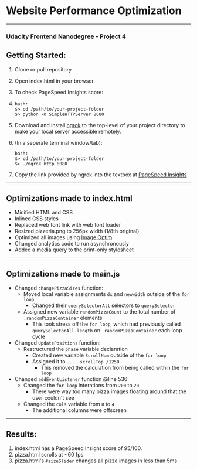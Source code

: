 # Website Performance Optimization

___
### Udacity Frontend Nanodegree - Project 4


## Getting Started:

1.  Clone or pull repository
2.  Open index.html in your browser.
3.  To check PageSpeed Insights score:

  1.
      ```
      bash:
      $> cd /path/to/your-project-folder
      $> python -m SimpleHTTPServer 8080
      ```
  2. Download and install [ngrok](https://ngrok.com/) to the top-level of your project directory to make your local server accessible remotely.
  3. (In a seperate terminal window/tab):  
      ```
      bash:
      $> cd /path/to/your-project-folder
      $> ./ngrok http 8080
      ```
  4. Copy the link provided by ngrok into the textbox at [PageSpeed Insights](https://developers.google.com/speed/pagespeed/insights/)

___
## Optimizations made to index.html

- Minified HTML and CSS
- Inlined CSS styles
- Replaced web font link with web font loader
- Resized pizzeria.png to 256px width (1/8th original)
- Optimized all images using [Image Optim](https://imageoptim.com/mac)
- Changed analytics code to run asynchronously
- Added a media query to the print-only stylesheet

___
## Optimizations made to main.js

- Changed `changePizzaSizes` function:
  - Moved local variable assignments `dx` and `newwidth` outside of the `for loop`
    - Changed their `querySelectorAll` selectors to `querySelector`
  - Assigned new variable `randomPizzaCount` to the total number of `.randomPizzaContainer` elements
    -  This took stress off the `for loop`, which had previously called `querySelectorAll.length` on `.randomPizzaContainer` each loop cycle
- Changed `UpdatePositions` function:
  - Restructured the `phase` variable declaration
    - Created new variable `ScrollNum` outside of the `for loop`
    - Assigned it to `... .scrollTop /1250`
      - This removed the calculation from being called within the `for loop`
- Changed `addEventListener` function @line 536:
  - Changed the `for loop` interations from `200` to `20`
    - There were way too many pizza images floating around that the user couldn't see
  - Changed the `cols` variable from `8` to `4`
    - The additional columns were offscreen

___
## Results:

1. index.html has a PageSpeed Insight score of 95/100.
2. pizza.html scrolls at ~60 fps
3. pizza.html's `#sizeSlider` changes all pizza images in less than 5ms
